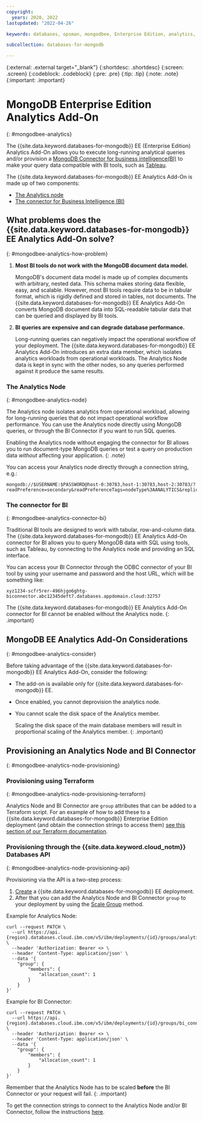 ```yaml
---
copyright:
  years: 2020, 2022
lastupdated: "2022-04-26"

keywords: databases, opsman, mongodbee, Enterprise Edition, analytics, bi connector

subcollection: databases-for-mongodb

---
```


{:external: .external target="_blank"}
{:shortdesc: .shortdesc}
{:screen: .screen}
{:codeblock: .codeblock}
{:pre: .pre}
{:tip: .tip}
{:note: .note}
{:important: .important}

# MongoDB Enterprise Edition Analytics Add-On
{: #mongodbee-analytics}

The {{site.data.keyword.databases-for-mongodb}} EE (Enterprise Edition) Analytics Add-On allows you to execute long-running analytical queries and/or provision a [MongoDB Connector for business intelligence(BI)](https://docs.mongodb.com/bi-connector/current/) to make your query data compatible with BI tools, such as [Tableau](https://www.tableau.com/).

The {{site.data.keyword.databases-for-mongodb}} EE Analytics Add-On is made up of two components:
- [The Analytics node](#mongodbee-analytics-node)
- [The connector for Business Intelligence (BI)](#mongodbee-analytics-connector-bi)

## What problems does the {{site.data.keyword.databases-for-mongodb}} EE Analytics Add-On solve?
{: #mongodbee-analytics-how-problem}

1. **Most BI tools do not work with the MongoDB document data model.** 

    MongoDB's document data model is made up of complex documents with arbitrary, nested data. This schema makes storing data flexible, easy, and scalable. However, most BI tools require data to be in tabular format, which is rigidly defined and stored in tables, not documents. The {{site.data.keyword.databases-for-mongodb}} EE Analytics Add-On converts MongoDB document data into SQL-readable tabular data that can be queried and displayed by BI tools.

1. **BI queries are expensive and can degrade database performance.** 

    Long-running queries can negatively impact the operational workflow of your deployment. The {{site.data.keyword.databases-for-mongodb}} EE Analytics Add-On introduces an extra data member, which isolates analytics workloads from operational workloads. The Analytics Node data is kept in sync with the other nodes, so any queries performed against it produce the same results.


### The Analytics Node
{: #mongodbee-analytics-node}

The Analytics node isolates analytics from operational workload, allowing for long-running queries that do not impact operational workflow performance. You can use the Analytics node directly using MongoDB queries, or through the BI Connector if you want to run SQL queries.

Enabling the Analytics node without engaging the connector for BI allows you to run document-type MongoDB queries or test a query on production data _without_ affecting your application. 
{: .note}

You can access your Analytics node directly through a connection string, e.g.:

```shell
mongodb://$USERNAME:$PASSWORD@host-0:30783,host-1:30783,host-2:30783/?readPreference=secondary&readPreferenceTags=nodeType%3AANALYTICS&replicaSet=replset
```

### The connector for BI
{: #mongodbee-analytics-connector-bi}

Traditional BI tools are designed to work with tabular, row-and-column data. The {{site.data.keyword.databases-for-mongodb}} EE Analytics Add-On connector for BI allows you to query MongoDB data with SQL using tools, such as Tableau, by connecting to the Analytics node and providing an SQL interface.

You can access your BI Connector through the ODBC connector of your BI tool by using your username and password and the host URL, which will be something like:

```shell
xyz1234-scfr5rer-496hjgo6ghtg-biconnector.abc12345deft7.databases.appdomain.cloud:32757
```

The {{site.data.keyword.databases-for-mongodb}} EE Analytics Add-On connector for BI cannot be enabled without the Analytics node.
{: .important}

## MongoDB EE Analytics Add-On Considerations
{: #mongodbee-analytics-consider}

Before taking advantage of the {{site.data.keyword.databases-for-mongodb}} EE Analytics Add-On, consider the following:

- The add-on is available only for {{site.data.keyword.databases-for-mongodb}} EE.
- Once enabled, you cannot deprovision the analytics node.
- You cannot scale the disk space of the Analytics member. 
  
    Scaling the disk space of the main database members will result in proportional scaling of the Analytics member.
    {: .important}

## Provisioning an Analytics Node and BI Connector
{: #mongodbee-analytics-node-provisioning}

### Provisioning using Terraform
{: #mongodbee-analytics-node-provisioning-terraform}

Analytics Node and BI Connector are `group` attributes that can be added to a Terraform script. For an example of how to add these to a {{site.data.keyword.databases-for-mongodb}} Enterprise Edition deployment (and obtain the connection strings to access them) [see this section of our Terraform documentation](https://registry.terraform.io/providers/IBM-Cloud/ibm/latest/docs/resources/database#s#user-content-sample-mongodb-enterprise-database-instance-with-bi-connector-and-analytics). 


### Provisioning through the {{site.data.keyword.cloud_notm}} Databases API
{: #mongodbee-analytics-node-provisioning-api}

Provisioning via the API is a two-step process: 
1. [Create](https://cloud.ibm.com/apidocs/resource-controller/resource-controller#create-resource-instance) a {{site.data.keyword.databases-for-mongodb}} EE deployment.
2. After that you can add the Analytics Node and BI Connector `group` to your deployment by using the [Scale Group](https://cloud.ibm.com/apidocs/cloud-databases-api/cloud-databases-api-v5#setdeploymentscalinggroup) method.

Example for Analytics Node:

```shell
curl --request PATCH \
  --url https://api.{region}.databases.cloud.ibm.com/v5/ibm/deployments/{id}/groups/analytics \
  --header 'Authorization: Bearer <> \
  --header 'Content-Type: application/json' \
  --data '{
    "group": {
        "members": {
            "allocation_count": 1
        }
    }
}'
```

Example for BI Connector:

```shell
curl --request PATCH \
  --url https://api.{region}.databases.cloud.ibm.com/v5/ibm/deployments/{id}/groups/bi_connector \
  --header 'Authorization: Bearer <> \
  --header 'Content-Type: application/json' \
  --data '{
    "group": {
        "members": {
            "allocation_count": 1
        }
    }
}'
```
Remember that the Analytics Node has to be scaled **before** the BI Connector or your request will fail. {: .important}

To get the connection strings to connect to the Analytics Node and/or BI Connector, follow the instructions [here](https://cloud.ibm.com/docs/databases-for-mongodb?topic=databases-for-mongodb-connection-strings).

